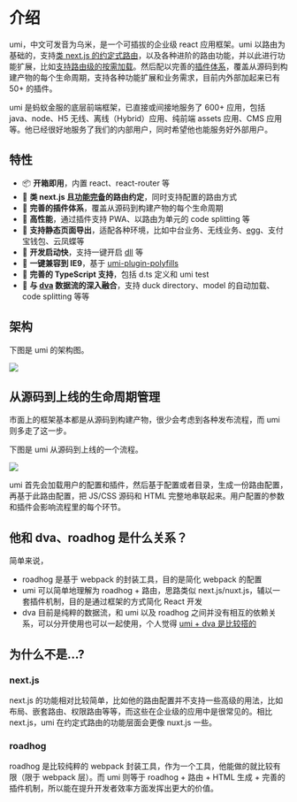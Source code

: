 
# 介绍

umi，中文可发音为乌米，是一个可插拔的企业级 react 应用框架。umi 以路由为基础的，支持[类 next.js 的约定式路由](https://umijs.org/zh/guide/router.html)，以及各种进阶的路由功能，并以此进行功能扩展，比如[支持路由级的按需加载](https://umijs.org/zh/plugin/umi-plugin-react.html#dynamicimport)。然后配以完善的[插件体系](https://umijs.org/zh/plugin/)，覆盖从源码到构建产物的每个生命周期，支持各种功能扩展和业务需求，目前内外部加起来已有 50+ 的插件。

umi 是蚂蚁金服的底层前端框架，已直接或间接地服务了 600+ 应用，包括 java、node、H5 无线、离线（Hybrid）应用、纯前端 assets 应用、CMS 应用等。他已经很好地服务了我们的内部用户，同时希望他也能服务好外部用户。

## 特性

* 📦 **开箱即用**，内置 react、react-router 等
* 🏈 **类 next.js 且[功能完备](./router.html)的路由约定**，同时支持配置的路由方式
* 🎉 **完善的插件体系**，覆盖从源码到构建产物的每个生命周期
* 🚀 **高性能**，通过插件支持 PWA、以路由为单元的 code splitting 等
* 💈 **支持静态页面导出**，适配各种环境，比如中台业务、无线业务、[egg](https://github.com/eggjs/egg)、支付宝钱包、云凤蝶等
* 🚄 **开发启动快**，支持一键开启 [dll](../plugin/umi-plugin-react.html#dll) 等
* 🐠 **一键兼容到 IE9**，基于 [umi-plugin-polyfills](../plugin/umi-plugin-react.html#polyfills)
* 🍁 **完善的 TypeScript 支持**，包括 d.ts 定义和 umi test
* 🌴 **与 [dva](https://dvajs.com/) 数据流的深入融合**，支持 duck directory、model 的自动加载、code splitting 等等

## 架构

下图是 umi 的架构图。

<img src="https://gw.alipayobjects.com/zos/rmsportal/zvfEXesXdgTzWYZCuHLe.png" />

## 从源码到上线的生命周期管理

市面上的框架基本都是从源码到构建产物，很少会考虑到各种发布流程，而 umi 则多走了这一步。

下图是 umi 从源码到上线的一个流程。

<img src="https://gw.alipayobjects.com/zos/rmsportal/NKsqmTAttwTzYVMJMcnB.png" />

umi 首先会加载用户的配置和插件，然后基于配置或者目录，生成一份路由配置，再基于此路由配置，把 JS/CSS 源码和 HTML 完整地串联起来。用户配置的参数和插件会影响流程里的每个环节。

## 他和 dva、roadhog 是什么关系？

简单来说，

* roadhog 是基于 webpack 的封装工具，目的是简化 webpack 的配置
* umi 可以简单地理解为 roadhog + 路由，思路类似 next.js/nuxt.js，辅以一套插件机制，目的是通过框架的方式简化 React 开发
* dva 目前是纯粹的数据流，和 umi 以及 roadhog 之间并没有相互的依赖关系，可以分开使用也可以一起使用，个人觉得 [umi + dva 是比较搭的](https://github.com/sorrycc/blog/issues/66)

## 为什么不是...?

### next.js

next.js 的功能相对比较简单，比如他的路由配置并不支持一些高级的用法，比如布局、嵌套路由、权限路由等等，而这些在企业级的应用中是很常见的。相比 next.js，umi 在约定式路由的功能层面会更像 nuxt.js 一些。

### roadhog

roadhog 是比较纯粹的 webpack 封装工具，作为一个工具，他能做的就比较有限（限于 webpack 层）。而 umi 则等于 roadhog + 路由 + HTML 生成 + 完善的插件机制，所以能在提升开发者效率方面发挥出更大的价值。
